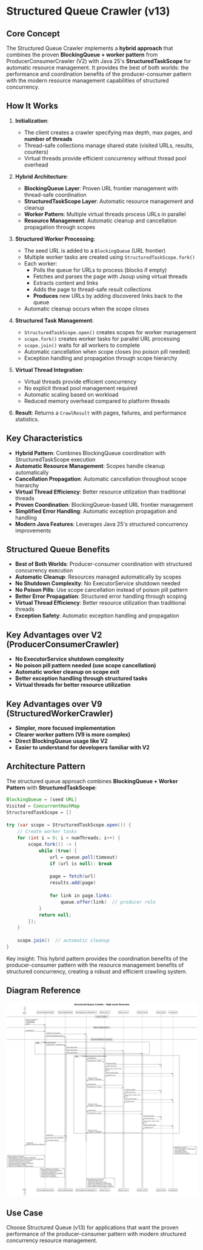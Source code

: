 # Structured Queue Crawler (v13)

## Core Concept

The Structured Queue Crawler implements a **hybrid approach** that combines the proven **BlockingQueue + worker pattern** from ProducerConsumerCrawler (V2) with Java 25's **StructuredTaskScope** for automatic resource management. It provides the best of both worlds: the performance and coordination benefits of the producer-consumer pattern with the modern resource management capabilities of structured concurrency.

## How It Works

1. **Initialization**:
   - The client creates a crawler specifying max depth, max pages, and **number of threads**
   - Thread-safe collections manage shared state (visited URLs, results, counters)
   - Virtual threads provide efficient concurrency without thread pool overhead

2. **Hybrid Architecture**:
   - **BlockingQueue Layer**: Proven URL frontier management with thread-safe coordination
   - **StructuredTaskScope Layer**: Automatic resource management and cleanup
   - **Worker Pattern**: Multiple virtual threads process URLs in parallel
   - **Resource Management**: Automatic cleanup and cancellation propagation through scopes

3. **Structured Worker Processing**:
   - The seed URL is added to a `BlockingQueue` (URL frontier)
   - Multiple worker tasks are created using `StructuredTaskScope.fork()`
   - Each worker:
     - Polls the queue for URLs to process (blocks if empty)
     - Fetches and parses the page with Jsoup using virtual threads
     - Extracts content and links
     - Adds the page to thread-safe result collections
     - **Produces** new URLs by adding discovered links back to the queue
   - Automatic cleanup occurs when the scope closes

4. **Structured Task Management**:
   - `StructuredTaskScope.open()` creates scopes for worker management
   - `scope.fork()` creates worker tasks for parallel URL processing
   - `scope.join()` waits for all workers to complete
   - Automatic cancellation when scope closes (no poison pill needed)
   - Exception handling and propagation through scope hierarchy

5. **Virtual Thread Integration**:
   - Virtual threads provide efficient concurrency
   - No explicit thread pool management required
   - Automatic scaling based on workload
   - Reduced memory overhead compared to platform threads

6. **Result**: Returns a `CrawlResult` with pages, failures, and performance statistics.

## Key Characteristics

- **Hybrid Pattern**: Combines BlockingQueue coordination with StructuredTaskScope execution
- **Automatic Resource Management**: Scopes handle cleanup automatically
- **Cancellation Propagation**: Automatic cancellation throughout scope hierarchy
- **Virtual Thread Efficiency**: Better resource utilization than traditional threads
- **Proven Coordination**: BlockingQueue-based URL frontier management
- **Simplified Error Handling**: Automatic exception propagation and handling
- **Modern Java Features**: Leverages Java 25's structured concurrency improvements

## Structured Queue Benefits

- **Best of Both Worlds**: Producer-consumer coordination with structured concurrency execution
- **Automatic Cleanup**: Resources managed automatically by scopes
- **No Shutdown Complexity**: No ExecutorService shutdown needed
- **No Poison Pills**: Use scope cancellation instead of poison pill pattern
- **Better Error Propagation**: Structured error handling through scoping
- **Virtual Thread Efficiency**: Better resource utilization than traditional threads
- **Exception Safety**: Automatic exception handling and propagation

## Key Advantages over V2 (ProducerConsumerCrawler)

- **No ExecutorService shutdown complexity**
- **No poison pill pattern needed (use scope cancellation)**
- **Automatic worker cleanup on scope exit**
- **Better exception handling through structured tasks**
- **Virtual threads for better resource utilization**

## Key Advantages over V9 (StructuredWorkerCrawler)

- **Simpler, more focused implementation**
- **Clearer worker pattern (V9 is more complex)**
- **Direct BlockingQueue usage like V2**
- **Easier to understand for developers familiar with V2**

## Architecture Pattern

The structured queue approach combines **BlockingQueue + Worker Pattern** with **StructuredTaskScope**:

```java
BlockingQueue ← [seed URL]
Visited ← ConcurrentHashMap
StructuredTaskScope ← []

try (var scope = StructuredTaskScope.open()) {
    // Create worker tasks
    for (int i = 0; i < numThreads; i++) {
        scope.fork(() -> {
            while (true) {
                url ← queue.poll(timeout)
                if (url is null): break

                page ← fetch(url)
                results.add(page)

                for link in page.links:
                    queue.offer(link)  // producer role
            }
            return null;
        });
    }

    scope.join()  // automatic cleanup
}
```

Key insight: This hybrid pattern provides the coordination benefits of the producer-consumer pattern with the resource management benefits of structured concurrency, creating a robust and efficient crawling system.

## Diagram Reference

![Structured Queue Crawler Overview](./structured-queue-crawler-overview.png)

## Use Case

Choose Structured Queue (v13) for applications that want the proven performance of the producer-consumer pattern with modern structured concurrency resource management.

